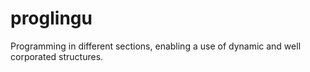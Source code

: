 # proglingu
Programming in different sections, enabling a use of dynamic and well corporated structures.
